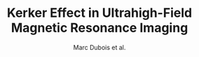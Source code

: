 ---
cat: gaia
subcat: ginkgo
bestof: false
author: Marc Dubois et al.
title: Kerker Effect in Ultrahigh-Field Magnetic Resonance Imaging
journal: Physical Review X
year: 2018
type: article
url: https -//link.aps.org/doi/10.1103/PhysRevX.8.031083
doi: 10.1103/PhysRevX.8.031083
---